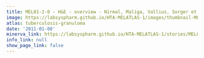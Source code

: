 ```yaml
---
title: MEL01-2-0 - H&E - overview - Nirmal, Maliga, Vallius, Sorger et al., 2021
image: https://labsyspharm.github.io/HTA-MELATLAS-1/images/thumbnail-MEL01-2-0-he-overview.jpg
atlas: tuberculosis-granuloma
date: '2011-01-08'
minerva_link: https://labsyspharm.github.io/HTA-MELATLAS-1/stories/MEL01-2-0-he-overview.html
info_link: null
show_page_link: false
---
```

